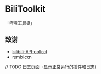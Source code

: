 # BiliToolkit

「哔哩工具姬」

## 致谢

- [bilibili-API-collect](https://github.com/SocialSisterYi/bilibili-API-collect)
- [remixicon](https://github.com/Remix-Design/RemixIcon)

// TODO 日志页面（显示正常运行的插件和日志）
